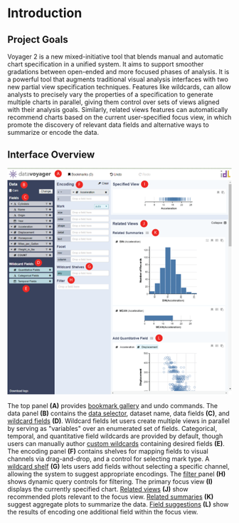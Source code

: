 # Introduction

## Project Goals

Voyager 2 is a new mixed-initiative tool that blends manual and automatic chart specification in a unified system. It aims to support smoother gradations between open-ended and more focused phases of analysis. It is a powerful tool that augments traditional visual analysis interfaces with two new partial view specification techniques. Features like wildcards, can allow analysts to precisely vary the properties of a specification to generate multiple charts in parallel, giving them control over sets of views aligned with their analysis goals. Similarly, related views features can automatically recommend charts based on the current user-specified focus view, in which promote the discovery of relevant data fields and alternative ways to summarize or encode the data.

## Interface Overview

![User Interface](.gitbook/assets/ui.png)

The top panel **\(A\)** provides [bookmark gallery](bookmark-gallery.md) and undo commands. The data panel **\(B\)** contains the [data selector](data-selector.md), dataset name, data fields **\(C\)**, and [wildcard fields](visualizing-data/wildcard-fields/) **\(D\)**. Wildcard fields let users create multiple views in parallel by serving as "variables" over an enumerated set of fields. Categorical, temporal, and quantitative field wildcards are provided by default, though users can manually author [custom wildcards](visualizing-data/wildcard-fields/custom-wildcard-fields.md) containing desired fields **\(E\)**. The encoding panel **\(F\)** contains shelves for mapping fields to visual channels via drag-and-drop, and a control for selecting mark type. A[ wildcard shelf](visualizing-data/wildcard-fields/wildcard-shelves.md) **\(G\)** lets users add fields without selecting a specific channel, allowing the system to suggest appropriate encodings. The [filter ](visualizing-data/filter.md)panel **\(H\)** shows dynamic query controls for filtering. The primary focus view **\(I\)** displays the currently specified chart. [Related views](visualizing-data/related-views/) **\(J\)** show recommended plots relevant to the focus view. [Related summaries](visualizing-data/related-views/related-summaries.md) **\(K\)** suggest aggregate plots to summarize the data. [Field suggestions](visualizing-data/related-views/field-suggestions.md) **\(L\)** show the results of encoding one additional field within the focus view.



